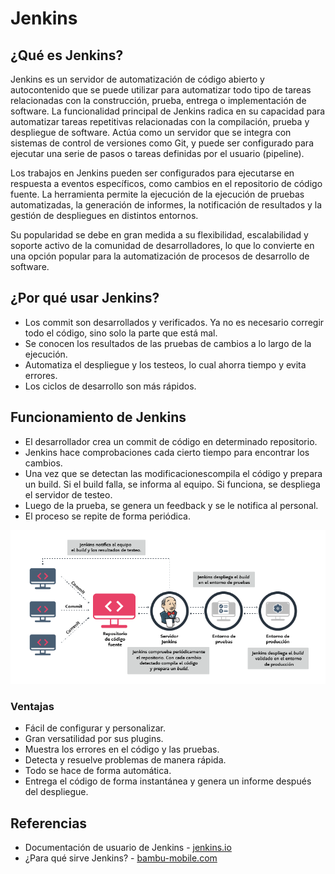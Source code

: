 # Jenkins
## ¿Qué es Jenkins?
Jenkins es un servidor de automatización de código abierto y autocontenido que se puede utilizar para automatizar todo tipo de tareas relacionadas con la construcción, prueba, entrega o implementación de software. La funcionalidad principal de Jenkins radica en su capacidad para automatizar tareas repetitivas relacionadas con la compilación, prueba y despliegue de software. Actúa como un servidor que se integra con sistemas de control de versiones como Git, y puede ser configurado para ejecutar una serie de pasos o tareas definidas por el usuario (pipeline).

Los trabajos en Jenkins pueden ser configurados para ejecutarse en respuesta a eventos específicos, como cambios en el repositorio de código fuente. La herramienta permite la ejecución de la ejecución de pruebas automatizadas, la generación de informes, la notificación de resultados y la gestión de despliegues en distintos entornos.

Su popularidad se debe en gran medida a su flexibilidad, escalabilidad y soporte activo de la comunidad de desarrolladores, lo que lo convierte en una opción popular para la automatización de procesos de desarrollo de software.

## ¿Por qué usar Jenkins?
- Los commit son desarrollados y verificados. Ya no es necesario corregir todo el código, sino solo la parte que está mal.
- Se conocen los resultados de las pruebas de cambios a lo largo de la ejecución.
- Automatiza el despliegue y los testeos, lo cual ahorra tiempo y evita errores.
- Los ciclos de desarrollo son más rápidos.

## Funcionamiento de Jenkins
- El desarrollador crea un commit de código en determinado repositorio.
- Jenkins hace comprobaciones cada cierto tiempo para encontrar los cambios.
- Una vez que se detectan las modificacionescompila el código y prepara un build. Si el build falla, se informa al equipo. Si funciona, se despliega el servidor de testeo.
- Luego de la prueba, se genera un feedback y se le notifica al personal.
- El proceso se repite de forma periódica.
<img src="https://github.com/sfl0r3nz05/SecDelivAutoIoT/blob/master/docs/images/Funcionamiento-de-Jenkins-min.png" alt="Funcionamiento de Jenkins">

### Ventajas
- Fácil de configurar y personalizar.
- Gran versatilidad por sus plugins.
- Muestra los errores en el código y las pruebas.
- Detecta y resuelve problemas de manera rápida.
- Todo se hace de forma automática.
- Entrega el código de forma instantánea y genera un informe después del despliegue.

## Referencias
- Documentación de usuario de Jenkins - [jenkins.io](https://www.jenkins.io/doc/)
- ¿Para qué sirve Jenkins? - [bambu-mobile.com](https://www.bambu-mobile.com/para-que-sirve-jenkins/#:~:text=Funcionamiento%20de%20Jenkins-,%C2%BFQu%C3%A9%20es%20Jenkins%3F,la%20entrega%20de%20nuevas%20versiones.)
